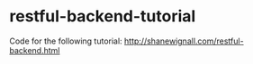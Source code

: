 # restful-backend-tutorial
Code for the following tutorial: http://shanewignall.com/restful-backend.html
